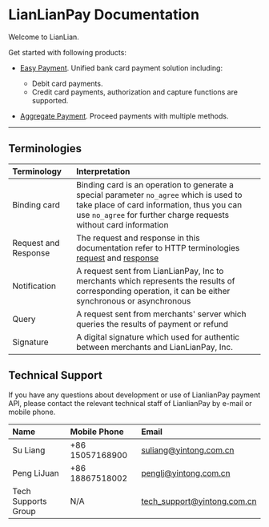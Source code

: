 # LianLianPay Documentation

Welcome to LianLian.

Get started with following products:

* [Easy Payment](docs/easypay.md). Unified bank card payment solution including:
    * Debit card payments.
    * Credit card payments, authorization and capture functions are supported.

* [Aggregate Payment](docs/aggregate_pay.md). Proceed payments with multiple methods.

***

## Terminologies

|Terminology|Interpretation |
|:---|:---|
|Binding card|Binding card is an operation to generate a special parameter ```no_agree``` which is used to take place of card information, thus you can use ```no_agree``` for further charge requests without card information  |
|Request and Response| The request and response in this documentation refer to HTTP terminologies [request](https://en.wikipedia.org/wiki/Hypertext_Transfer_Protocol#Request_message) and [response](https://en.wikipedia.org/wiki/Hypertext_Transfer_Protocol#Response_message) |
|Notification| A request sent from LianLianPay, Inc to merchants which represents the results of corresponding operation, it can be either synchronous or asynchronous|
|Query| A request sent from merchants' server which queries the results of payment or refund|
|Signature| A digital signature which used for authentic between merchants and LianLianPay, Inc. |

## Technical Support

If you have any questions about development or use of LianlianPay payment API, please contact the relevant technical staff of LianlianPay by e-mail or mobile phone.

|Name|Mobile Phone|Email|
|:---|:---|:---|
|Su Liang|+86 15057168900|suliang@yintong.com.cn|
|Peng LiJuan|+86 18867518002|penglj@yintong.com.cn|
|Tech Supports Group| N/A| tech_support@yintong.com.cn|

